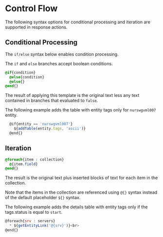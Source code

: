 # Control Flow

The following syntax options for conditional processing and iteration are supported in response actions.

## Conditional Processing

The `if/else` syntax below enables condition processing.

The `if` and `else` branches accept boolean conditions.

```css
@if{condition}
  @else{condition}
  @else{}
@end{}
```

The result of applying this template is the original text less any text contained in branches that evaluated to `false`.

The following example adds the table with entity tags only for `nurswgvml007` entity.

```javascript
  @if{entity == 'nurswgvml007'}
    ${addTable(entity.tags, 'ascii')}
  @end{}
```

## Iteration

```css
@foreach{item : collection}
  @{item.field}
@end{}
```

The result is the original text plus inserted blocks of text for each item in the collection.

Note that the items in the collection are referenced using `@{}` syntax instead of the default placeholder `${}` syntax.

The following example adds the details table with entity tags only if the tags.status is equal to `start`.

```javascript
@foreach{srv : servers}
  * ${getEntityLink('@{srv}')}<br>
@end{}
```
